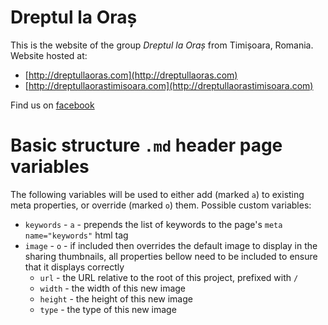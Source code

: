 Dreptul la Oraș
=======
This is the website of the group _Dreptul la Oraș_ from Timișoara, Romania.
Website hosted at:
  - [http://dreptullaoras.com](http://dreptullaoras.com) 
  - [http://dreptullaorastimisoara.com](http://dreptullaorastimisoara.com) 

Find us on [facebook](https://www.facebook.com/dreptullaorasTM) 

Basic structure `.md` header page variables
======
The following variables will be used to either add (marked `a`) to existing meta properties, or override (marked `o`) them. Possible custom variables:
  - `keywords` - `a` - prepends the list of keywords to the page's `meta name="keywords"` html tag
  - `image` - `o` - if included then overrides the default image to display in the sharing thumbnails, all properties bellow need to be included to ensure that it displays correctly
    - `url` - the URL relative to the root of this project, prefixed with `/`
    - `width` - the width of this new image
    - `height` - the height of this new image
    - `type` - the type of this new image